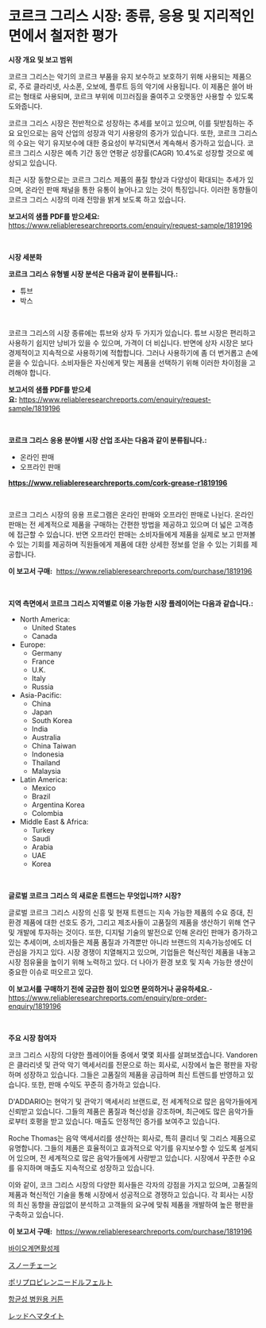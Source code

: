 <p><h1>코르크 그리스 시장: 종류, 응용 및 지리적인 면에서 철저한 평가</h1></p><p><strong>시장 개요 및 보고 범위</strong></p>
<p><p>코르크 그리스는 악기의 코르크 부품을 유지 보수하고 보호하기 위해 사용되는 제품으로, 주로 클라리넷, 사소폰, 오보에, 플루트 등의 악기에 사용됩니다. 이 제품은 쓸어 바르는 형태로 사용되며, 코르크 부위에 미끄러짐을 줄여주고 오랫동안 사용할 수 있도록 도와줍니다.</p><p>코르크 그리스 시장은 전반적으로 성장하는 추세를 보이고 있으며, 이를 뒷받침하는 주요 요인으로는 음악 산업의 성장과 악기 사용량의 증가가 있습니다. 또한, 코르크 그리스의 수요는 악기 유지보수에 대한 중요성이 부각되면서 계속해서 증가하고 있습니다. 코르크 그리스 시장은 예측 기간 동안 연평균 성장률(CAGR) 10.4%로 성장할 것으로 예상되고 있습니다.</p><p>최근 시장 동향으로는 코르크 그리스 제품의 품질 향상과 다양성이 확대되는 추세가 있으며, 온라인 판매 채널을 통한 유통이 늘어나고 있는 것이 특징입니다. 이러한 동향들이 코르크 그리스 시장의 미래 전망을 밝게 보도록 하고 있습니다.</p></p>
<p><strong>보고서의 샘플 PDF를 받으세요:</strong> <a href="https://www.reliableresearchreports.com/enquiry/request-sample/1819196">https://www.reliableresearchreports.com/enquiry/request-sample/1819196</a></p>
<p>&nbsp;</p>
<p><strong>시장 세분화</strong></p>
<p><strong>코르크 그리스 유형별 시장 분석은 다음과 같이 분류됩니다.:</strong></p>
<p><ul><li>튜브</li><li>박스</li></ul></p>
<p>&nbsp;</p>
<p><p>코르크 그리스의 시장 종류에는 튜브와 상자 두 가지가 있습니다. 튜브 시장은 편리하고 사용하기 쉽지만 낭비가 있을 수 있으며, 가격이 더 비십니다. 반면에 상자 시장은 보다 경제적이고 지속적으로 사용하기에 적합합니다. 그러나 사용하기에 좀 더 번거롭고 손에 묻을 수 있습니다. 소비자들은 자신에게 맞는 제품을 선택하기 위해 이러한 차이점을 고려해야 합니다.</p></p>
<p><strong>보고서의 샘플 PDF를 받으세요:</strong>&nbsp;<a href="https://www.reliableresearchreports.com/enquiry/request-sample/1819196">https://www.reliableresearchreports.com/enquiry/request-sample/1819196</a></p>
<p>&nbsp;</p>
<p><strong> 코르크 그리스 응용 분야별 시장 산업 조사는 다음과 같이 분류됩니다.:</strong></p>
<p><ul><li>온라인 판매</li><li>오프라인 판매</li></ul></p>
<p><strong><a href="https://www.reliableresearchreports.com/cork-grease-r1819196">https://www.reliableresearchreports.com/cork-grease-r1819196</a></strong></p>
<p>&nbsp;</p>
<p><p>코르크 그리스 시장의 응용 프로그램은 온라인 판매와 오프라인 판매로 나뉜다. 온라인 판매는 전 세계적으로 제품을 구매하는 간편한 방법을 제공하고 있으며 더 넓은 고객층에 접근할 수 있습니다. 반면 오프라인 판매는 소비자들에게 제품을 실제로 보고 만져볼 수 있는 기회를 제공하며 직원들에게 제품에 대한 상세한 정보를 얻을 수 있는 기회를 제공합니다.</p></p>
<p><strong>이 보고서 구매:</strong>&nbsp; <a href="https://www.reliableresearchreports.com/purchase/1819196">https://www.reliableresearchreports.com/purchase/1819196</a></p>
<p>&nbsp;</p>
<p><strong>지역 측면에서 코르크 그리스 지역별로 이용 가능한 시장 플레이어는 다음과 같습니다.:</strong></p>
<p><ul>
    <li>
        North America:
        <ul>
            <li>United States</li>
            <li>Canada</li>
        </ul>
    </li>
    <li>
        Europe:
        <ul>
            <li>Germany</li>
            <li>France</li>
            <li>U.K.</li>
            <li>Italy</li>
            <li>Russia</li>
        </ul>
    </li>
    <li>
        Asia-Pacific:
        <ul>
            <li>China</li>
            <li>Japan</li>
            <li>South Korea</li>
            <li>India</li>
            <li>Australia</li>
            <li>China Taiwan</li>
            <li>Indonesia</li>
            <li>Thailand</li>
            <li>Malaysia</li>
        </ul>
    </li>
    <li>
        Latin America:
        <ul>
            <li>Mexico</li>
            <li>Brazil</li>
            <li>Argentina Korea</li>
            <li>Colombia</li>
        </ul>
    </li>
    <li>
        Middle East & Africa:
        <ul>
            <li>Turkey</li>
            <li>Saudi</li>
            <li>Arabia</li>
            <li>UAE</li>
            <li>Korea</li>
        </ul>
    </li>
    </ul></p>
<p>&nbsp;</p>
<p><strong>글로벌 코르크 그리스 의 새로운 트렌드는 무엇입니까? 시장?</strong></p>
<p><p>글로벌 코르크 그리스 시장의 신흥 및 현재 트렌드는 지속 가능한 제품의 수요 증대, 친환경 제품에 대한 선호도 증가, 그리고 제조사들이 고품질의 제품을 생산하기 위해 연구 및 개발에 투자하는 것이다. 또한, 디지털 기술의 발전으로 인해 온라인 판매가 증가하고 있는 추세이며, 소비자들은 제품 품질과 가격뿐만 아니라 브랜드의 지속가능성에도 더 관심을 가지고 있다. 시장 경쟁이 치열해지고 있으며, 기업들은 혁신적인 제품을 내놓고 시장 점유율을 높이기 위해 노력하고 있다. 더 나아가 환경 보호 및 지속 가능한 생산이 중요한 이슈로 떠오르고 있다.</p></p>
<p><strong>이 보고서를 구매하기 전에 궁금한 점이 있으면 문의하거나 공유하세요.</strong>- <a href="https://www.reliableresearchreports.com/enquiry/pre-order-enquiry/1819196">https://www.reliableresearchreports.com/enquiry/pre-order-enquiry/1819196</a></p>
<p>&nbsp;</p>
<p><strong>주요 시장 참여자</strong></p>
<p><p>코크 그리스 시장의 다양한 플레이어들 중에서 몇몇 회사를 살펴보겠습니다. Vandoren은 클라리넷 및 관악 악기 액세서리를 전문으로 하는 회사로, 시장에서 높은 평판을 자랑하며 성장하고 있습니다. 그들은 고품질의 제품을 공급하며 최신 트렌드를 반영하고 있습니다. 또한, 판매 수익도 꾸준히 증가하고 있습니다.</p><p>D'ADDARIO는 현악기 및 관악기 액세서리 브랜드로, 전 세계적으로 많은 음악가들에게 신뢰받고 있습니다. 그들의 제품은 품질과 혁신성을 강조하며, 최근에도 많은 음악가들로부터 호평을 받고 있습니다. 매출도 안정적인 증가를 보여주고 있습니다.</p><p>Roche Thomas는 음악 액세서리를 생산하는 회사로, 특히 클리너 및 그리스 제품으로 유명합니다. 그들의 제품은 효율적이고 효과적으로 악기를 유지보수할 수 있도록 설계되어 있으며, 전 세계적으로 많은 음악가들에게 사랑받고 있습니다. 시장에서 꾸준한 수요를 유지하며 매출도 지속적으로 성장하고 있습니다.</p><p>이와 같이, 코크 그리스 시장의 다양한 회사들은 각자의 강점을 가지고 있으며, 고품질의 제품과 혁신적인 기술을 통해 시장에서 성공적으로 경쟁하고 있습니다. 각 회사는 시장의 최신 동향을 끊임없이 분석하고 고객들의 요구에 맞춰 제품을 개발하여 높은 평판을 구축하고 있습니다.</p></p>
<p><strong>이 보고서 구매:</strong>&nbsp;&nbsp;<a href="https://www.reliableresearchreports.com/purchase/1819196">https://www.reliableresearchreports.com/purchase/1819196</a></p>
<p><p><a href="https://medium.com/@alanperkins1921/%EB%B0%94%EC%9D%B4%EC%98%A4%EC%84%9C%ED%8E%99%ED%84%B4%ED%8A%B8-%EC%8B%9C%EC%9E%A5-%EB%B6%84%EC%84%9D-%EB%B0%8F-%EA%B7%9C%EB%AA%A8-%EC%98%88%EC%B8%A1%EC%9D%80-2024%EB%85%84%EB%B6%80%ED%84%B0-2031%EB%85%84%EA%B9%8C%EC%A7%80%EC%9D%98-%EA%B8%B0%EA%B0%84-%EB%8F%99%EC%95%88%EC%9E%85%EB%8B%88%EB%8B%A4-b9a4550e8836">바이오계면활성제</a></p><p><a href="https://medium.com/@matteills7854/%E9%9B%AA%E3%83%81%E3%82%A7%E3%83%BC%E3%83%B3%E5%B8%82%E5%A0%B4%E8%A6%8F%E6%A8%A1-%E5%B8%82%E5%A0%B4%E5%B1%95%E6%9C%9B%E3%81%A8%E5%B8%82%E5%A0%B4%E4%BA%88%E6%B8%AC-2024%E5%B9%B4%E3%81%8B%E3%82%892031%E5%B9%B4-31b260f6badc">スノーチェーン</a></p><p><a href="https://github.com/nemesis2824/Market-Research-Report-List-1/blob/main/904948632414.md">ポリプロピレンニードルフェルト</a></p><p><a href="https://medium.com/@jenniferstanley2022/%ED%95%AD%EA%B7%A0-%EB%B3%91%EC%9B%90-%EC%BB%A4%ED%8A%BC-%EC%8B%9C%EC%9E%A5-%EC%A7%80%ED%91%9C-%ED%95%B4%EB%8F%85-%EC%8B%9C%EC%9E%A5-%EC%A0%90%EC%9C%A0%EC%9C%A8-%ED%8A%B8%EB%A0%8C%EB%93%9C-%EC%84%B1%EC%9E%A5-%ED%8C%A8%ED%84%B4-fc79ad4f17ac">항균성 병원용 커튼</a></p><p><a href="https://medium.com/@vincemarvin1/%E8%B5%A4%E8%89%B2%E3%81%AE%E9%89%84%E9%89%B1%E7%9F%B3%E5%B8%82%E5%A0%B4%E8%A6%8F%E6%A8%A1%E3%81%AF-%E3%82%B0%E3%83%AD%E3%83%BC%E3%83%90%E3%83%AB%E7%94%A3%E6%A5%AD%E3%81%AB%E3%81%8A%E3%81%91%E3%82%8B%E6%9C%80%E9%81%A9%E3%81%AA%E3%83%9E%E3%83%BC%E3%82%B1%E3%83%86%E3%82%A3%E3%83%B3%E3%82%B0%E3%83%81%E3%83%A3%E3%83%8D%E3%83%AB%E3%82%92%E7%A4%BA%E3%81%97%E3%81%A6%E3%81%84%E3%81%BE%E3%81%99-88a69b4f6baf">レッドヘマタイト</a></p></p>